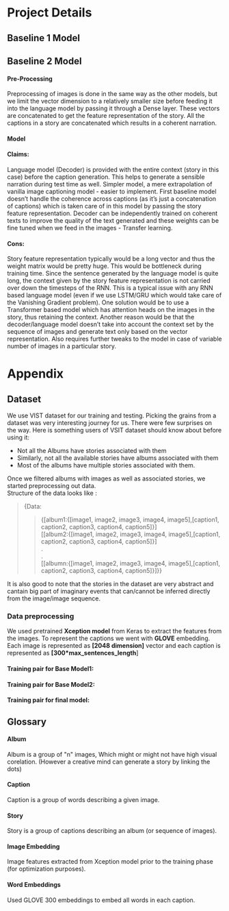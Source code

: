 # Project Details
## Baseline 1 Model
## Baseline 2 Model
<!--- commented since it seems redundant given the dataset part in the appendix --->
<!--- Thought the dataset claims to have <#number> of images, there is a huge subset of captions which doesn’t have their respective images <#link to the FAQ> and also vice versa. 
However, we do include these captions in this baseline model but with the respective image embeddings of zero (signifies the unavailability of the context) which is similar to what we do in case of text - UNK token. This also results in ample availability of data to train the decoder as a simple language model. --->
#### Pre-Processing
Preprocessing of images is done in the same way as the other models, but we limit the vector dimension to a relatively smaller size before feeding it into the language model by passing it through a Dense layer. These vectors are concatenated to get the feature representation of the story. All the captions in a story are concatenated which results in a coherent narration.
#### Model

#### Claims:
Language model (Decoder) is provided with the entire context (story in this case) before the caption generation. This helps to generate a sensible narration during test time as well.
Simpler model, a mere extrapolation of vanilla image captioning model - easier to implement.
First baseline model doesn’t handle the coherence across captions (as it’s just a concatenation of captions) which is taken care of in this model by passing the story feature representation.
Decoder can be independently trained on coherent texts to improve the quality of the text generated and these weights can be fine tuned when we feed in the images - Transfer learning.

#### Cons:
Story feature representation typically would be a long vector and thus the weight matrix would be pretty huge. This would be bottleneck during training time.
Since the sentence generated by the language model is quite long, the context given by the story feature representation is not carried over down the timesteps of the RNN. This is a typical issue with any RNN based language model (even if we use LSTM/GRU which would take care of the Vanishing Gradient problem). One solution would be to use a Transformer based model which has attention heads on the images in the story, thus retaining the context. 
Another reason would be that the decoder/language model doesn’t take into account the context set by the sequence of images and generate text only based on the vector representation.
Also requires further tweaks to the model in case of variable number of images in a particular story.



# Appendix
## Dataset
We use VIST dataset for our training and testing. Picking the grains from a dataset was very interesting journey for us. There were few surprises on the way. Here is something users of VSIT dataset should know about before using it:
- Not all the Albums have stories associated with them
- Similarly, not all the available stories have albums associated with them
- Most of the albums have multiple stories associated with them.

Once we filtered albums with images as well as associated stories, we started preprocessing out data. <br>
Structure of the data looks like :<br>
> {Data:<br>
>> {[album1:{[image1, image2, image3, image4, image5],[caption1, caption2, caption3, caption4, caption5]}]<br>
 >>      [[album2:{[image1, image2, image3, image4, image5],[caption1, caption2, caption3, caption4, caption5]}]<br>
 >>      .<br>
 >>      .<br>
 >>      [[albumn:{[image1, image2, image3, image4, image5],[caption1, caption2, caption3, caption4, caption5]}]}}<br>

It is also good to note that the stories in the dataset are very abstract and cantain big part of imaginary events that can/cannot be inferred directly from the image/image sequence.

### Data preprocessing
We used pretrained __Xception model__ from Keras to extract the features from the images. To represent the captions we went with __GLOVE__ embedding. Each image is represented as __[2048 dimension]__ vector and each caption is represented as __[300*max_sentences_length__] 

#### Training pair for Base Model1:


#### Training pair for Base Model2:



#### Training pair for final model:


##  Glossary
#### Album 
Album is a group of "n" images, Which might or might not have high visual corelation. (However a creative mind can generate a story by linking the dots) 
#### Caption
Caption is a group of words describing a given image.
#### Story 
Story is a group of captions describing an album (or sequence of images).
#### Image Embedding
Image features extracted from Xception model prior to the training phase (for optimization purposes).
#### Word Embeddings
Used GLOVE 300 embeddings to embed all words in each caption.



